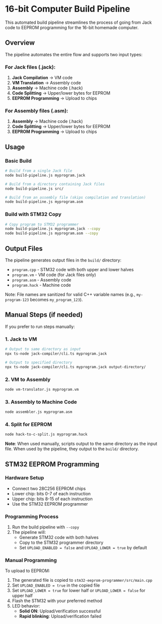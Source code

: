 # 16-bit Computer Build Pipeline

This automated build pipeline streamlines the process of going from Jack code to EEPROM programming for the 16-bit homemade computer.

## Overview

The pipeline automates the entire flow and supports two input types:

### For Jack files (.jack):

1. **Jack Compilation** → VM code
2. **VM Translation** → Assembly code
3. **Assembly** → Machine code (.hack)
4. **Code Splitting** → Upper/lower bytes for EEPROM
5. **EEPROM Programming** → Upload to chips

### For Assembly files (.asm):

1. **Assembly** → Machine code (.hack)
2. **Code Splitting** → Upper/lower bytes for EEPROM
3. **EEPROM Programming** → Upload to chips

## Usage

### Basic Build

```bash
# Build from a single Jack file
node build-pipeline.js myprogram.jack

# Build from a directory containing Jack files
node build-pipeline.js src/

# Build from an assembly file (skips compilation and translation)
node build-pipeline.js myprogram.asm
```

### Build with STM32 Copy

```bash
# Copy program to STM32 programmer
node build-pipeline.js myprogram.jack --copy
node build-pipeline.js myprogram.asm --copy
```

## Output Files

The pipeline generates output files in the `build/` directory:

- `program.cpp` - STM32 code with both upper and lower halves
- `program.vm` - VM code (for Jack files only)
- `program.asm` - Assembly code
- `program.hack` - Machine code

Note: File names are sanitized for valid C++ variable names (e.g., `my-program-123` becomes `my_program_123`).

## Manual Steps (if needed)

If you prefer to run steps manually:

### 1. Jack to VM

```bash
# Output to same directory as input
npx ts-node jack-compiler/cli.ts myprogram.jack

# Output to specified directory
npx ts-node jack-compiler/cli.ts myprogram.jack output-directory/
```

### 2. VM to Assembly

```bash
node vm-translator.js myprogram.vm
```

### 3. Assembly to Machine Code

```bash
node assembler.js myprogram.asm
```

### 4. Split for EEPROM

```bash
node hack-to-c-split.js myprogram.hack
```

**Note**: When used manually, scripts output to the same directory as the input file. When used by the pipeline, they output to the `build/` directory.

## STM32 EEPROM Programming

### Hardware Setup

- Connect two 28C256 EEPROM chips
- Lower chip: bits 0-7 of each instruction
- Upper chip: bits 8-15 of each instruction
- Use the STM32 EEPROM programmer

### Programming Process

1. Run the build pipeline with `--copy`
2. The pipeline will:
   - Generate STM32 code with both halves
   - Copy to the STM32 programmer directory
   - Set `UPLOAD_ENABLED = false` and `UPLOAD_LOWER = true` by default

### Manual Programming

To upload to EEPROM:

1. The generated file is copied to `stm32-eeprom-programmer/src/main.cpp`
2. Set `UPLOAD_ENABLED = true` in the copied file
3. Set `UPLOAD_LOWER = true` for lower half or `UPLOAD_LOWER = false` for upper half
4. Flash the STM32 with your preferred method
5. LED behavior:
   - **Solid ON**: Upload/verification successful
   - **Rapid blinking**: Upload/verification failed
